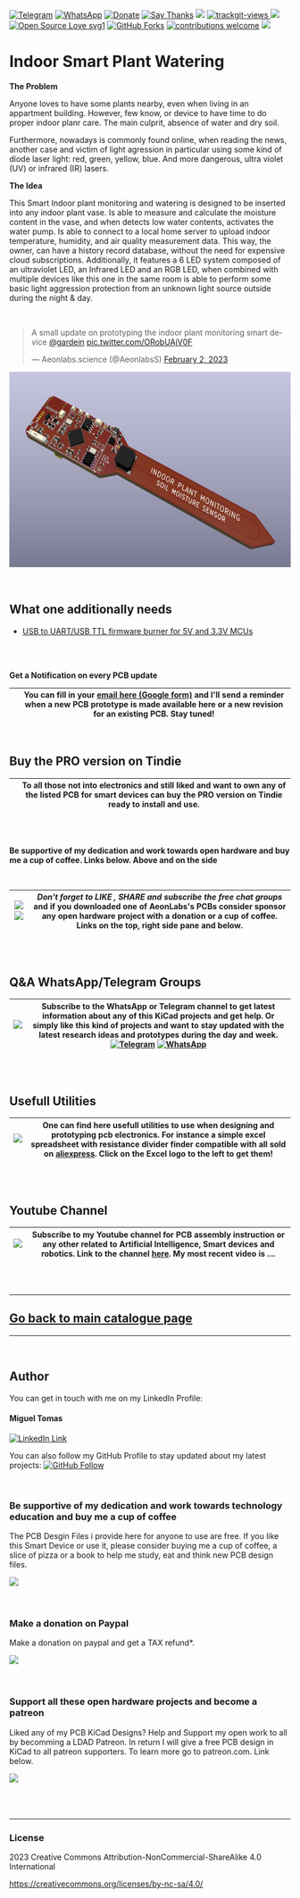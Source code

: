 [![Telegram](https://img.shields.io/badge/join-telegram-blue.svg?style=for-the-badge)](https://t.me/+W4rVVa0_VLEzYmI0)
 [![WhatsApp](https://img.shields.io/badge/join-whatsapp-green.svg?style=for-the-badge)](https://chat.whatsapp.com/FkNC7u83kuy2QRA5sqjBVg) 
 [![Donate](https://img.shields.io/badge/donate-$-brown.svg?style=for-the-badge)](http://paypal.me/mtpsilva)
 [![Say Thanks](https://img.shields.io/badge/Say%20Thanks-!-yellow.svg?style=for-the-badge)](https://saythanks.io/to/mtpsilva)
![](https://img.shields.io/github/last-commit/aeonSolutions/AeonLabs-Indoor-Smart-Plant-Watering?style=for-the-badge)
<a href="https://trackgit.com">
<img src="https://us-central1-trackgit-analytics.cloudfunctions.net/token/ping/l5m5z1845s10s47cuyl5" alt="trackgit-views" />
</a>
![](https://views.whatilearened.today/views/github/aeonSolutions/AeonLabs-Indoor-Smart-Plant-Watering.svg)
[![Open Source Love svg1](https://badges.frapsoft.com/os/v1/open-source.svg?v=103)](#)
[![GitHub Forks](https://img.shields.io/github/forks/aeonSolutions/AeonLabs-Indoor-Smart-Plant-Watering.svg?style=social&label=Fork&maxAge=2592000)](https://www.github.com/aeonSolutions/AeonLabs-Smart-Indoor-Environment-EM-RF-Energy-Monitor/fork)
[![contributions welcome](https://img.shields.io/badge/contributions-welcome-brightgreen.svg?style=flat&label=Contributions&colorA=red&colorB=black	)](#)
[<img src="https://cdn.buymeacoffee.com/buttons/v2/default-yellow.png" data-canonical-src="https://cdn.buymeacoffee.com/buttons/v2/default-yellow.png" height="30" />](https://www.buymeacoffee.com/migueltomas)

# Indoor Smart Plant Watering


**The Problem**

Anyone loves to have some plants nearby, even when living in an appartment building. However, few know, or device to have time to do proper indoor planr care. The main culprit, absence of water and dry soil. 

Furthermore, nowadays is commonly found online, when reading the news, another case and victim of light agression in particular using some kind of diode laser light: red, green, yellow, blue. And more dangerous, ultra violet (UV) or infrared (IR) lasers. 

**The Idea**

This Smart Indoor plant monitoring and watering is designed to be inserted into any indoor plant vase. Is able to measure and calculate the moisture content in the vase, and when detects low water contents, activates the water pump. Is able to connect to a local home server to upload indoor temperature, humidity, and air quality measurement data. This way, the owner, can have a history record database, without the need for expensive cloud subscriptions.  Additionally, it features a 6 LED system composed of an ultraviolet LED, an Infrared LED and an RGB LED, when combined with multiple devices like this one in the same room is able to perform some basic light aggression protection from an unknown light source outside during the night & day. 


<br>

<blockquote class="twitter-tweet"><p lang="en" dir="ltr">A small update on prototyping the indoor plant monitoring smart device <a href="https://twitter.com/gardein?ref_src=twsrc%5Etfw">@gardein</a> <a href="https://t.co/ORobUAjV0F">pic.twitter.com/ORobUAjV0F</a></p>&mdash; Aeonlabs.science (@AeonlabsS) <a href="https://twitter.com/AeonlabsS/status/1621057949425889280?ref_src=twsrc%5Etfw">February 2, 2023</a></blockquote> <script async src="https://platform.twitter.com/widgets.js" charset="utf-8"></script>

<p align="center">
<img src="https://github.com/aeonSolutions/AeonLabs-Indoor-Smart-Plant-Watering/blob/main/designs/pcb_front.png" height="350">
</p>

<br>
  
## What one additionally needs
- [USB to UART/USB TTL firmware burner for 5V and 3.3V MCUs ](https://github.com/aeonSolutions/PCB-Prototyping-Catalogue/blob/main/DIY-Maker/README.md) 
<br />
<br />

**Get a Notification on every PCB update**

| [<img src="https://github.com/aeonSolutions/PCB-Prototyping-Catalogue/blob/main/mailing-list_orig.png" alt="" width="80">](https://www.tindie.com/stores/aeonlabs/) | You can fill in your [email here (Google form)](https://docs.google.com/forms/d/e/1FAIpQLScErMgQYRdA-umvCjvTPPrCO7Lg1QYowTxb7vfa8cTfrcPEAA/viewform?usp=pp_url) and I'll send a reminder when a new PCB prototype is made available here or a new revision for an existing PCB. Stay tuned! |
|-------------|------|

<br />

## Buy the PRO version on Tindie

| [<img src="https://github.com/aeonSolutions/PCB-Prototyping-Catalogue/blob/main/tindie_sell.png" alt="" height="60">](https://www.tindie.com/stores/aeonlabs/) | To all those not into electronics and still liked and want to own any of the listed PCB for smart devices can buy the PRO version on Tindie ready to install and use. |
|-------------|------|

<br />
<br />

**Be supportive of my dedication and work towards open hardware and buy me a cup of coffee. Links below. Above and on the side**

<br />
 
| [![](https://github.com/aeonSolutions/PCB-Prototyping-Catalogue/blob/main/likeShareComment.jpg)   ![](https://github.com/aeonSolutions/PCB-Prototyping-Catalogue/blob/main/twitter_small.png)](https://twitter.com/AeonlabsS)  | *Don't forget to **LIKE** , **SHARE** and **subscribe** the free chat groups* and if you downloaded one of AeonLabs's PCBs consider sponsor  any open hardware project with a donation or a cup of coffee. Links on the top, right side pane and below. |
|-------------|------|


<br />
<br />

## Q&A WhatsApp/Telegram Groups
| ![](https://github.com/aeonSolutions/PCB-Prototyping-Catalogue/blob/main/whatsAppTelegram.png) | Subscribe to the WhatsApp or Telegram channel to get latest information about any of this KiCad projects and get help. Or simply like this kind of projects and want to stay updated with the latest research ideas and prototypes during the day and week. [![Telegram](https://img.shields.io/badge/join-telegram-blue.svg?style=for-the-badge)](https://t.me/+W4rVVa0_VLEzYmI0) [![WhatsApp](https://img.shields.io/badge/join-whatsapp-green.svg?style=for-the-badge)](https://chat.whatsapp.com/FkNC7u83kuy2QRA5sqjBVg) |
|-------------|------|


<br />
<br />

## Usefull Utilities 
| [![](https://github.com/aeonSolutions/PCB-Prototyping-Catalogue/blob/main/excel_utils.png)](https://github.com/aeonSolutions/PCB-Prototyping-Catalogue/blob/main/useful_utilities) | One can find here usefull utilities to use when designing and prototyping pcb electronics. For instance a simple excel spreadsheet with resistance divider finder compatible with all sold on [aliexpress](https://www.aliexpress.com/item/1005002792418456.html?spm=a2g0o.cart.0.0.22e538dayDM1YR&mp=1). Click on the Excel logo to the left to get them! |
|-------------|------|


<br />
<br />


## Youtube Channel
| ![](https://github.com/aeonSolutions/PCB-Prototyping-Catalogue/blob/main/youtube.png) | Subscribe to my Youtube channel for PCB assembly instruction or any other related to Artificial Intelligence, Smart devices and robotics. Link to the channel [here](https://www.youtube.com/channel/UCAewCBpMRPGCyFc1ET5CHJw). My most recent video is .... |
|-------------|------|


<br />
<br />

________________________________________________________________________________________________________________

## [Go back to main catalogue page](https://github.com/aeonSolutions/PCB-Prototyping-Catalogue)

________________________________________________________________________________________________________________

<br>

## Author

You can get in touch with me on my LinkedIn Profile:

#### Miguel Tomas

[![LinkedIn Link](https://img.shields.io/badge/Connect-Miguel--Tomas-blue.svg?logo=linkedin&longCache=true&style=social&label=Connect)](https://www.linkedin.com/in/migueltomas/)

You can also follow my GitHub Profile to stay updated about my latest projects: [![GitHub Follow](https://img.shields.io/badge/Connect-Miguel--Tomas-blue.svg?logo=Github&longCache=true&style=social&label=Follow)](https://github.com/aeonSolutions)

<br>

### Be supportive of my dedication and work towards technology education and buy me a cup of coffee
The PCB Desgin Files i provide here for anyone to use are free. If you like this Smart Device or use it, please consider buying me a cup of coffee, a slice of pizza or a book to help me study, eat and think new PCB design files.

[<img src="https://cdn.buymeacoffee.com/buttons/v2/default-yellow.png" data-canonical-src="https://cdn.buymeacoffee.com/buttons/v2/default-yellow.png" height="50" />](https://www.buymeacoffee.com/migueltomas)

<br />

### Make a donation on Paypal
Make a donation on paypal and get a TAX refund*.

[![](https://github.com/aeonSolutions/PCB-Prototyping-Catalogue/blob/main/paypal_small.png)](http://paypal.me/mtpsilva)

<br>

### Support all these open hardware projects and become a patreon  
Liked any of my PCB KiCad Designs? Help and Support my open work to all by becomming a LDAD Patreon.
In return I will give a free PCB design in KiCad to all patreon supporters. To learn more go to patreon.com. Link below.

[![](https://github.com/aeonSolutions/PCB-Prototyping-Catalogue/blob/main/patreon_small.png)](https://www.patreon.com/ldad)

<br />
<br />

______________________________________________________________________________________________________________________________
### License
2023 Creative Commons Attribution-NonCommercial-ShareAlike 4.0 International

https://creativecommons.org/licenses/by-nc-sa/4.0/

